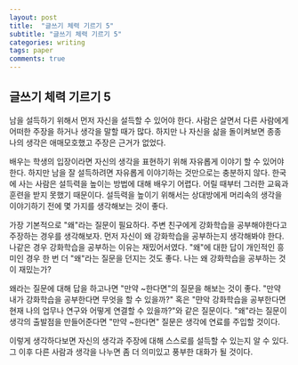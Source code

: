 ```yaml
---
layout: post
title:  "글쓰기 체력 기르기 5"
subtitle: "글쓰기 체력 기르기 5"
categories: writing
tags: paper
comments: true
---
```


## 글쓰기 체력 기르기 5
남을 설득하기 위해서 먼저 자신을 설득할 수 있어야 한다. 사람은 살면서 다른 사람에게 어떠한 주장을 하거나 생각을 말할 때가 많다. 하지만 나 자신을 삶을 돌이켜보면 종종 나의 생각은 애매모호했고 주장은 근거가 없었다.

배우는 학생의 입장이라면 자신의 생각을 표현하기 위해 자유롭게 이야기 할 수 있어야한다. 하지만 남을 잘 설득하려면 자유롭게 이야기하는 것만으로는 충분하지 않다. 한국에 사는 사람은 설득력을 높이는 방법에 대해 배우기 어렵다. 어릴 때부터 그러한 교육과 훈련을 받지 못했기 때문이다. 설득력을 높이기 위해서는 상대방에게 머리속의 생각을 이야기하기 전에 몇 가지를 생각해보는 것이 좋다.

가장 기본적으로 "왜"라는 질문이 필요하다. 주변 친구에게 강화학습을 공부해야한다고 주장하는 경우를 생각해보자. 먼저 자신이 왜 강화학습을 공부하는지 생각해봐야 한다. 나같은 경우 강화학습을 공부하는 이유는 재밌어서였다. "왜"에 대한 답이 개인적인 흥미인 경우 한 번 더 "왜"라는 질문을 던지는 것도 좋다. 나는 왜 강화학습을 공부하는 것이 재밌는가?

왜라는 질문에 대해 답을 하고나면 "만약 ~한다면"의 질문을 해보는 것이 좋다. "만약 내가 강화학습을 공부한다면 무엇을 할 수 있을까?" 혹은 "먄악 강화학습을 공부한다면 현재 나의 업무나 연구와 어떻게 연결할 수 있을까?"와 같은 질문이다. "왜"라는 질문이 생각의 출발점을 만들어준다면 "만약 ~한다면" 질문은 생각에 연료를 주입할 것이다.

이렇게 생각하다보면 자신의 생각과 주장에 대해 스스로를 설득할 수 있는지 알 수 있다. 그 이후 다른 사람과 생각을 나누면 좀 더 의미있고 풍부한 대화가 될 것이다.